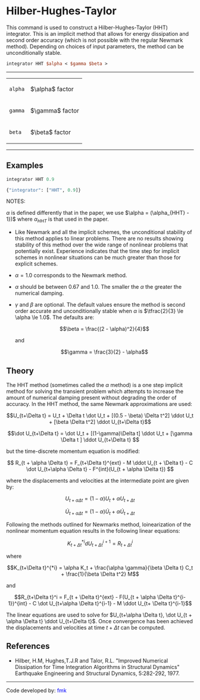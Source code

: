 # Hilber-Hughes-Taylor

This command is used to construct a Hilber-Hughes-Taylor (HHT)
integrator. This is an implicit method that allows for energy
dissipation and second order accuracy (which is not possible with the
regular Newmark method). Depending on choices of input parameters, the
method can be unconditionally stable.

```tcl
integrator HHT $alpha < $gamma $beta >
```

<hr />
<table>
<tbody>
<tr class="odd">
<td><p><code class="parameter-table-variable">alpha</code></p></td>
<td><p>$\alpha$ factor</p></td>
</tr>
<tr class="even">
<td><p><code class="parameter-table-variable">gamma</code></p></td>
<td><p>$\gamma$ factor</p></td>
</tr>
<tr class="odd">
<td><p><code class="parameter-table-variable">beta</code></p></td>
<td><p>$\beta$ factor</p></td>
</tr>
</tbody>
</table>
<hr />

## Examples

```tcl
integrator HHT 0.9
```
```python
{"integrator": ["HHT", 0.9]}
```

<p>NOTES: </p>

$\alpha$ is defined differently that in the paper, we use 
$\alpha = (\alpha_{HHT} - 1})$ where $\alpha_{HHT}$ is that used in the paper.


- Like Newmark and all the implicit schemes, the unconditional
  stability of this method applies to linear problems. There are no
  results showing stability of this method over the wide range of
  nonlinear problems that potentially exist. Experience indicates that the
  time step for implicit schemes in nonlinear situations can be much
  greater than those for explicit schemes.

- $\alpha = 1.0$ corresponds to the Newmark method.

- $\alpha$ should be between $0.67$ and $1.0$. The
  smaller the $\alpha$ the greater the numerical
  damping.

- $\gamma$ and $\beta$ are optional. The default values ensure the method is
  second order accurate and unconditionally stable when $\alpha$ is
  $\tfrac{2}{3} \le \alpha \le 1.0$. The defaults are:

  $$\beta = \frac{(2 - \alpha)^2}{4}$$

  and

  $$\gamma = \frac{3}{2} - \alpha$$


## Theory

The HHT method (sometimes called the $\alpha$
method) is a one step implicit method for solving the transient problem
which attempts to increase the amount of numerical damping present
without degrading the order of accuracy. In the HHT method, the same
Newmark approximations are used:

$$U_{t+\Delta t} = U_t + \Delta t \dot U_t + [(0.5 - \beta)
\Delta t^2] \ddot U_t + [\beta \Delta t^2] \ddot U_{t+\Delta
t}$$


$$\dot U_{t+\Delta t} = \dot U_t + [(1-\gamma)\Delta t] \ddot
U_t + [\gamma \Delta t ] \ddot U_{t+\Delta t} $$


but the time-discrete momentum equation is modified:

$$
R_{t + \alpha \Delta t} = F_{t+\Delta t}^{ext} - M \ddot
U_{t + \Delta t} - C \dot U_{t+\alpha \Delta t} - F^{int}(U_{t + \alpha \Delta t})
$$

<p>where the displacements and velocities at the intermediate point are
given by:

$$U_{t+ \alpha \Delta t} = (1 - \alpha) U_t + \alpha U_{t +
\Delta t}$$

$$\dot U_{t+\alpha \Delta t} = (1-\alpha) \dot U_t + \alpha
\dot U_{t + \Delta t}$$


Following the methods outlined for Newmarks method, loinearization of
the nonlinear momentum equation results in the following linear
equations:


$$K_{t+\Delta t}^{*i} d U_{t+\Delta t}^{i+1} = R_{t+\Delta t}^i$$

<p>where</p>

$$K_{t+\Delta t}^{*i} = \alpha K_t + \frac{\alpha
\gamma}{\beta \Delta t} C_t + \frac{1}{\beta \Delta t^2} M$$


<p>and</p>

$$R_{t+\Delta t}^i = F_{t + \Delta t}^{ext} - F(U_{t + \alpha
\Delta t}^{i-1})^{int} - C \dot U_{t+\alpha \Delta t}^{i-1} - M \ddot
U_{t+ \Delta t}^{i-1}$$


The linear equations are used to solve for $U_{t+\alpha \Delta t}, \dot U_{t + \alpha \Delta t} \ddot U_{t+\Delta
t}$. Once convergence has been achieved the displacements
and velocities at time $t + \Delta t$ can be
computed.

## References

- Hilber, H.M, Hughes,T.J.R and Talor, R.L. "Improved Numerical
  Dissipation for Time Integration Algorithms in Structural Dynamics"
  Earthquake Engineering and Structural Dynamics, 5:282-292, 1977.


----------------------------------------------------------------------

<p>Code developed by: <span style="color:blue"> fmk
</span></p>

